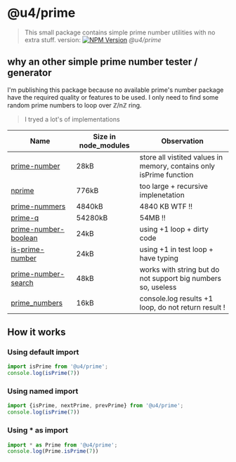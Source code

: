 # @u4/prime

> This small package contains simple prime number utilities with no extra stuff.
version: [![NPM Version](https://img.shields.io/npm/v/@u4/prime.svg?style=flat)](https://www.npmjs.org/package/@u4/prime) *@u4/prime*

## why an other simple prime number tester / generator

I'm publishing this package because no available prime's number package have the required quality or features to be used.
I only need to find some random prime numbers to loop over ℤ/nℤ ring.

> I tryed a lot's of implementations

| Name                                                       |  Size in node_modules | Observation                                                         |
|------------------------------------------------------------|-----------------------|---------------------------------------------------------------------|
| [prime-number](https://www.npmjs.com/package/prime-number) |     28kB              | store all vistited values in memory, contains only isPrime function |
| [nprime](https://www.npmjs.com/package/nprime)             |    776kB              | too large + recursive implenetation                                 |
| [prime-nummers](https://www.npmjs.com/package/prime-nummers)|   4840kB             | 4840 KB WTF !!                                    |
| [prime-q](https://www.npmjs.com/package/prime-q)           |    54280kB            | 54MB !!                                           |
| [prime-number-boolean](https://www.npmjs.com/package/prime-number-boolean) | 24kB  | using +1 loop + dirty code                        |
| [is-prime-number](https://www.npmjs.com/package/is-prime-number) |    24kB         | using +1 in test loop + have typing               |
| [prime-number-search](https://www.npmjs.com/package/prime-number-search) |    48kB | works with string but do not support big numbers so, useless |
| [prime_numbers](https://www.npmjs.com/package/prime_numbers) |          16kB       | console.log results +1 loop, do not return result !        |

## How it works

### Using default import

```typescript
import isPrime from '@u4/prime';
console.log(isPrime(7))
```

### Using named import

```typescript
import {isPrime, nextPrime, prevPrime} from '@u4/prime';
console.log(isPrime(7))
```

### Using * as import

```typescript
import * as Prime from '@u4/prime';
console.log(Prime.isPrime(7))
```
